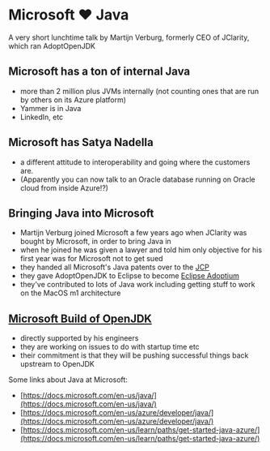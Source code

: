 # Microsoft ❤ Java
A very short lunchtime talk by Martijn Verburg, formerly CEO of JClarity, which ran AdoptOpenJDK

## Microsoft has a ton of internal Java
* more than 2 million plus JVMs internally (not counting ones that are run by others on its Azure platform)
* Yammer is in Java
* LinkedIn, etc

## Microsoft has Satya Nadella
* a different attitude to interoperability and going where the customers are.
* (Apparently you can now talk to an Oracle database running on Oracle cloud from inside Azure!?)

## Bringing Java into Microsoft
* Martijn Verburg joined Microsoft a few years ago when JClarity was bought by Microsoft, in order to bring Java in
* when he joined he was given a lawyer and told him only objective for his first year was for Microsoft not to get sued
* they handed all Microsoft's Java patents over to the [JCP](https://www.jcp.org/en/home/index)
* they gave AdoptOpenJDK to Eclipse to become [Eclipse Adoptium](https://adoptium.net/)
* they've contributed to lots of Java work including getting stuff to work on the MacOS m1 architecture

## [Microsoft Build of OpenJDK](https://www.microsoft.com/openjdk)
* directly supported by his engineers
* they are working on issues to do with startup time etc
* their commitment is that they will be pushing successful things back upstream to OpenJDK

Some links about Java at Microsoft:
* [https://docs.microsoft.com/en-us/java/](https://docs.microsoft.com/en-us/java/)
* [https://docs.microsoft.com/en-us/azure/developer/java/](https://docs.microsoft.com/en-us/azure/developer/java/)
* [https://docs.microsoft.com/en-us/learn/paths/get-started-java-azure/](https://docs.microsoft.com/en-us/learn/paths/get-started-java-azure/)